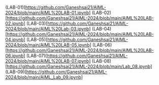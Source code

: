 (LAB-01)[https://github.com/Ganeshsai21/AIML-2024/blob/main/AIML%20LAB-01.ipynb]
(LAB-02) [https://github.com/Ganeshsai21/AIML-2024/blob/main/AIML%20LAB-02.ipynb]
(LAB-03)[https://github.com/Ganeshsai21/AIML-2024/blob/main/AIML%20Lab-03.ipynb]
(LAB-04)[https://github.com/Ganeshsai21/AIML-2024/blob/main/AIML%20LAB-04.ipynb]
(LAB-05)[https://github.com/Ganeshsai21/AIML-2024/blob/main/AIML%20LAB-05.ipynb]
(LAB-06)[https://github.com/Ganeshsai21/AIML-2024/blob/main/AIML%20LAB-06.ipynb]
(LAB-07)[https://github.com/Ganeshsai21/AIML-2024/blob/main/AIML%20LAB-07.ipynb]
(LAB-08)[https://github.com/Ganeshsai21/AIML-2024/blob/main/Lab_08.ipynb]
(LAB-09)[https://github.com/Ganeshsai21/AIML-2024/blob/main/AIML_Lab_09.ipynb]
